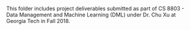 This folder includes project deliverables submitted as part of CS 8803 - Data Management and Machine Learning (DML) under Dr. Chu Xu at Georgia Tech in Fall 2018.
